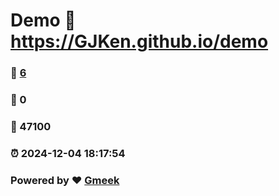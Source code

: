 # Demo :link: https://GJKen.github.io/demo 
### :page_facing_up: [6](https://GJKen.github.io/demo/tag.html) 
### :speech_balloon: 0 
### :hibiscus: 47100 
### :alarm_clock: 2024-12-04 18:17:54 
### Powered by :heart: [Gmeek](https://github.com/Meekdai/Gmeek)
